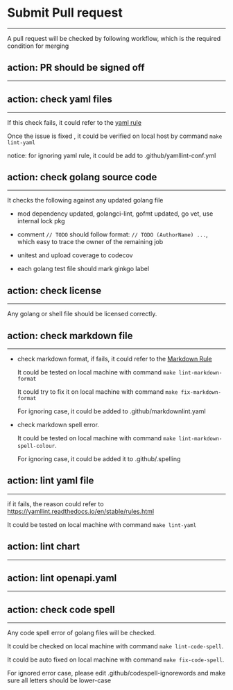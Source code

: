 # Submit Pull request

***

A pull request will be checked by following workflow, which is the required condition for merging

## action: PR should be signed off

***

## action: check yaml files

***

If this check fails, it could refer to the [yaml rule](https://yamllint.readthedocs.io/en/stable/rules.html)

Once the issue is fixed , it could be verified on local host by command ` make lint-yaml `

notice: for ignoring yaml rule, it could be add to .github/yamllint-conf.yml

## action: check golang source code

***

It checks the following against any updated golang file

* mod dependency updated, golangci-lint, gofmt updated, go vet, use internal lock pkg

* comment `// TODO` should follow format: `// TODO (AuthorName) ...`, which easy to trace the owner of the remaining job

* unitest and upload coverage to codecov

* each golang test file should mark ginkgo label

## action: check license

***

Any golang or shell file should be licensed correctly.

## action: check markdown file

***

* check markdown format, if fails, it could refer to the [Markdown Rule](https://github.com/DavidAnson/markdownlint/blob/main/doc/Rules.md)

    It could be tested on local machine with command `make lint-markdown-format`

    It could try to fix it on local machine with command `make fix-markdown-format`

    For ignoring case, it could be added to .github/markdownlint.yaml

* check markdown spell error.
  
    It could be tested on local machine with command `make lint-markdown-spell-colour`.

    For ignoring case, it could be added it to .github/.spelling

## action: lint yaml file

***

if it fails, the reason could refer to <https://yamllint.readthedocs.io/en/stable/rules.html>

It could be tested on local machine with command `make lint-yaml`

## action: lint chart

***

## action: lint openapi.yaml

***

## action: check code spell

***

Any code spell error of golang files will be checked.

It could be checked on local machine with command `make lint-code-spell`.

It could be auto fixed on local machine with command `make fix-code-spell`.

For ignored error case, please edit .github/codespell-ignorewords and make sure all letters should be lower-case
